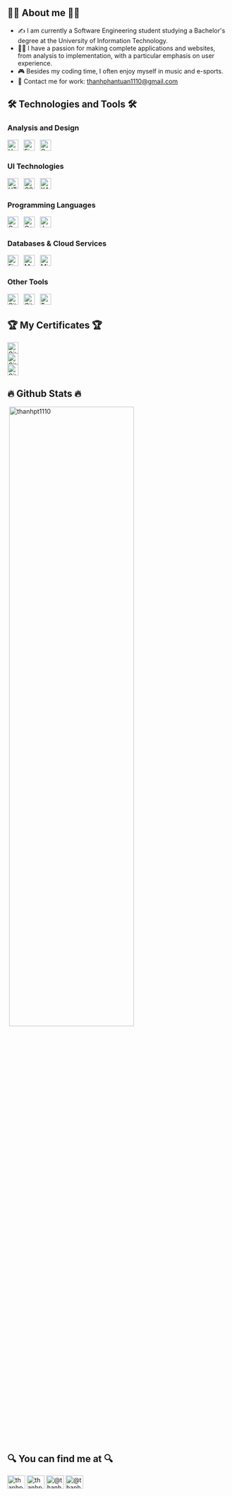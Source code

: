 <!-- ![MasterHead](https://github.com/thanhpt1110/thanhpt1110/blob/master/cover.png) -->
<!-- <h4 align="center">A little boy who enjoys himself in Music 🎶 and E-sport 🎮</h4>           -->
<h2 align="left">🙋‍♂️ About me 🙋‍♂️</h2>        
<ul>        
    <li> ✍ I am currently a Software Engineering student studying a Bachelor's degree at the University of Information Technology. </li>
    <li> 👨‍💻 I have a passion for making complete applications and websites, from analysis to implementation, with a particular emphasis on user experience.</li>
    <li> 🎮 Besides my coding time, I often enjoy myself in music and e-sports.</li>
    <li> 📧 Contact me for work: <a href="mailto:thanhphantuan1110@gmail.com">thanhphantuan1110@gmail.com</a>
</li>
</ul>

<h2 align="left">🛠 Technologies and Tools 🛠</h2>

### Analysis&nbsp;and&nbsp;Design
<span><img src="https://img.shields.io/badge/UML-282C34?logo=uml&logoColor=FABD14" alt="UML logo" title="UML" height="25" /></span>
&nbsp;
<span><img src="https://img.shields.io/badge/Figma-282C34?logo=figma&logoColor=F24E1E" alt="Figma logo" title="Figma" height="25" /></span>
&nbsp;
<span><img src="https://img.shields.io/badge/Canva-282C34?logo=canva&logoColor=00C4CC" alt="Canva logo" title="Canva" height="25" /></span>
&nbsp;

### UI&nbsp;Technologies
<span><img src="https://img.shields.io/badge/HTML5-282C34?logo=html5&logoColor=E34F26" alt="HTML5 logo" title="HTML5" height="25" /></span>
&nbsp;
<span><img src="https://img.shields.io/badge/CSS3-282C34?logo=css3&logoColor=1572B6" alt="CSS3 logo" title="CSS3" height="25" /></span>
&nbsp;
<span><img src="https://img.shields.io/badge/XAML-282C34?logo=xaml&logoColor=0C54C2" alt="XAML logo" title="XAML" height="25" /></span>
&nbsp;

### Programming&nbsp;Languages
<span><img src="https://img.shields.io/badge/C%20Sharp-282C34?logo=c-sharp&logoColor=239120" alt="C Sharp logo" title="C Sharp" height="25" /></span>
&nbsp;
<span><img src="https://img.shields.io/badge/C++-282C34?logo=cplusplus&logoColor=00599C" alt="C++ logo" title="C++" height="25" /></span>
&nbsp;
<span><img src="https://img.shields.io/badge/Java-282C34?logo=openjdk&logoColor=FFFFFF" alt="Java logo" title="Java" height="25" /></span>
&nbsp;

### Databases&nbsp;&&nbsp;Cloud Services
<span><img src="https://img.shields.io/badge/Firebase-282C34?logo=firebase&logoColor=FFCA28" alt="Firebase logo" title="Firebase" height="25" /></span>
&nbsp;
<span><img src="https://img.shields.io/badge/MySQL-282C34?logo=mysql&logoColor=4479A1" alt="MySQL" title="MySQL" height="25" /></span>
&nbsp;
<span><img src="https://img.shields.io/badge/Microsoft%20SQL%20Server-282C34?logo=microsoft-sql-server&logoColor=CC2927" alt="Microsoft SQL Server logo" title="Microsoft SQL Server" height="25" /></span>
&nbsp;

### Other&nbsp;Tools 
<span><img src="https://img.shields.io/badge/Git-282C34?logo=git&logoColor=F05032" alt="Git logo" title="Git" height="25" /></span>
&nbsp;
<span><img src="https://img.shields.io/badge/Github-282C34?logo=github&logoColor=#181717" alt="Github logo" title="Github" height="25" /></span>
&nbsp;
<span><img src="https://img.shields.io/badge/Trello-282C34?logo=trello&logoColor=0052CC" alt="Trello logo" title="Trello" height="25" /></span>
&nbsp;

<h2 align="left">🏆 My Certificates 🏆</h2>
<a href="https://www.coursera.org/account/accomplishments/certificate/LJ2T8Z2Z3H9P">
    <span><img src="https://img.shields.io/badge/Object&ndash;Oriented Design-282C34?logo=coursera&logoColor=0056D2" alt="Git logo" title="Git" height="25" /></span>
</a></br>
<a href="https://www.coursera.org/account/accomplishments/certificate/JL2XQFFYRPVJ">
    <span><img src="https://img.shields.io/badge/Introduction to NoSQL Databases-282C34?logo=coursera&logoColor=0056D2" alt="Git logo" title="Git" height="25" /></span>
</a></br>
<a href="https://www.coursera.org/account/accomplishments/certificate/ZPA472KU4PUU">
    <span><img src="https://img.shields.io/badge/Foundation of User Experience (UX) Design-282C34?logo=coursera&logoColor=0056D2" alt="Git logo" title="Git" height="25" /></span>
</a>

<h2 align="left">🔥 Github Stats 🔥</h2>
<!-- <p><img width="100%" align="left" src="https://github-readme-stats-sigma-five.vercel.app/api/top-langs?username=thanhpt1110&show_icons=true&text_color=ffffff&bg_color=000000&hide_border=true&locale=en&layout=compact" alt="thanhpt1110" /></p> -->
<p>&nbsp;<img height="60%" width="75%" align="center" src="https://github-readme-stats-sigma-five.vercel.app/api?username=thanhpt1110&show_icons=true&title_color=FF7F01&text_color=ffffff&bg_color=000000&hide_border=true&locale=en" alt="thanhpt1110" /></p>
<!-- <p><img width="820"align="center" src="https://github-readme-streak-stats.herokuapp.com/?user=thanhpt1110&theme=highcontrast" alt="thanhpt1110" /></p> -->

<h2 align="left">🔍 You can find me at 🔍</h2>

<p align="left">
    <a href="https://www.linkedin.com/in/thanhpt1110/" target="blank"><img align="center" src="https://raw.githubusercontent.com/rahuldkjain/github-profile-readme-generator/master/src/images/icons/Social/linked-in-alt.svg" alt="thanhpt1110" height="30" width="40" /></a>
    <a href="https://fb.com/thanhpt1110" target="blank"><img align="center" src="https://raw.githubusercontent.com/rahuldkjain/github-profile-readme-generator/master/src/images/icons/Social/facebook.svg" alt="thanhpt1110" height="30" width="40" /></a>
    <!-- <a href="https://instagram.com/thanhpt1110" target="blank"><img align="center" src="https://raw.githubusercontent.com/rahuldkjain/github-profile-readme-generator/master/src/images/icons/Social/instagram.svg" alt="thanhpt1110" height="30" width="40" /></a> -->
    <a href="https://www.youtube.com/@thanhpt1110" target="blank"><img align="center" src="https://raw.githubusercontent.com/rahuldkjain/github-profile-readme-generator/master/src/images/icons/Social/youtube.svg" alt="@thanhpt1110" height="30" width="40" /></a>
    <a href="https://soundcloud.com/thanhpt1110" target="blank"><img align="center" src="https://raw.githubusercontent.com/rahuldkjain/github-profile-readme-generator/master/src/images/icons/Social/soundcloud.svg" alt="@thanhpt1110" height="30" width="40" /></a>
</p>

###
<!-- <p align="left"> <img src="https://komarev.com/ghpvc/?username=thanhpt1110&label=Visitors&color=38ba5e&style=plastic" alt="thanhpt1110" width = "120"/> </p> -->
